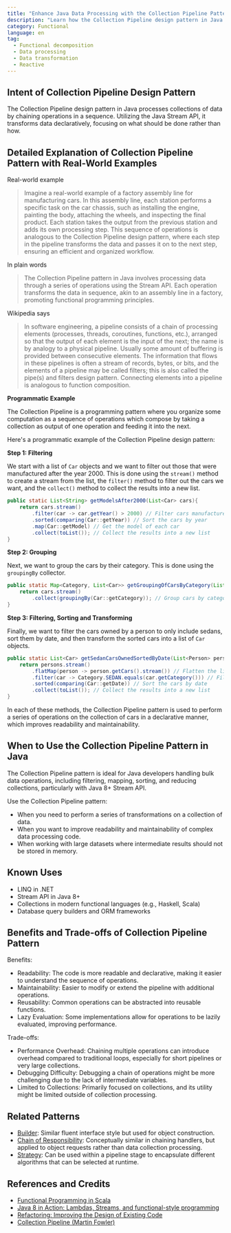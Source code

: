 ```yaml
---
title: "Enhance Java Data Processing with the Collection Pipeline Pattern"
description: "Learn how the Collection Pipeline design pattern in Java enhances data processing by chaining operations in a sequence. This pattern promotes a declarative approach, improving code readability, maintainability, and performance."
category: Functional
language: en
tag:
  - Functional decomposition
  - Data processing
  - Data transformation
  - Reactive
---
```


## Intent of Collection Pipeline Design Pattern

The Collection Pipeline design pattern in Java processes collections of data by chaining operations in a sequence. Utilizing the Java Stream API, it transforms data declaratively, focusing on what should be done rather than how.

## Detailed Explanation of Collection Pipeline Pattern with Real-World Examples

Real-world example

> Imagine a real-world example of a factory assembly line for manufacturing cars. In this assembly line, each station performs a specific task on the car chassis, such as installing the engine, painting the body, attaching the wheels, and inspecting the final product. Each station takes the output from the previous station and adds its own processing step. This sequence of operations is analogous to the Collection Pipeline design pattern, where each step in the pipeline transforms the data and passes it on to the next step, ensuring an efficient and organized workflow.

In plain words

> The Collection Pipeline pattern in Java involves processing data through a series of operations using the Stream API. Each operation transforms the data in sequence, akin to an assembly line in a factory, promoting functional programming principles.

Wikipedia says

> In software engineering, a pipeline consists of a chain of processing elements (processes, threads, coroutines, functions, etc.), arranged so that the output of each element is the input of the next; the name is by analogy to a physical pipeline. Usually some amount of buffering is provided between consecutive elements. The information that flows in these pipelines is often a stream of records, bytes, or bits, and the elements of a pipeline may be called filters; this is also called the pipe(s) and filters design pattern. Connecting elements into a pipeline is analogous to function composition.

**Programmatic Example**

The Collection Pipeline is a programming pattern where you organize some computation as a sequence of operations which compose by taking a collection as output of one operation and feeding it into the next.

Here's a programmatic example of the Collection Pipeline design pattern:

**Step 1: Filtering**

We start with a list of `Car` objects and we want to filter out those that were manufactured after the year 2000. This is done using the `stream()` method to create a stream from the list, the `filter()` method to filter out the cars we want, and the `collect()` method to collect the results into a new list.

```java
public static List<String> getModelsAfter2000(List<Car> cars){
    return cars.stream()
        .filter(car -> car.getYear() > 2000) // Filter cars manufactured after 2000
        .sorted(comparing(Car::getYear)) // Sort the cars by year
        .map(Car::getModel) // Get the model of each car
        .collect(toList()); // Collect the results into a new list
}
```

**Step 2: Grouping**

Next, we want to group the cars by their category. This is done using the `groupingBy` collector.

```java
public static Map<Category, List<Car>> getGroupingOfCarsByCategory(List<Car> cars){
    return cars.stream()
        .collect(groupingBy(Car::getCategory)); // Group cars by category
}
```

**Step 3: Filtering, Sorting and Transforming**

Finally, we want to filter the cars owned by a person to only include sedans, sort them by date, and then transform the sorted cars into a list of `Car` objects.

```java
public static List<Car> getSedanCarsOwnedSortedByDate(List<Person> persons){
    return persons.stream()
        .flatMap(person -> person.getCars().stream()) // Flatten the list of cars owned by each person
        .filter(car -> Category.SEDAN.equals(car.getCategory())) // Filter to only include sedans
        .sorted(comparing(Car::getDate)) // Sort the cars by date
        .collect(toList()); // Collect the results into a new list
}
```

In each of these methods, the Collection Pipeline pattern is used to perform a series of operations on the collection of cars in a declarative manner, which improves readability and maintainability.

## When to Use the Collection Pipeline Pattern in Java

The Collection Pipeline pattern is ideal for Java developers handling bulk data operations, including filtering, mapping, sorting, and reducing collections, particularly with Java 8+ Stream API.

Use the Collection Pipeline pattern:

* When you need to perform a series of transformations on a collection of data.
* When you want to improve readability and maintainability of complex data processing code.
* When working with large datasets where intermediate results should not be stored in memory.

## Known Uses

* LINQ in .NET
* Stream API in Java 8+
* Collections in modern functional languages (e.g., Haskell, Scala)
* Database query builders and ORM frameworks

## Benefits and Trade-offs of Collection Pipeline Pattern

Benefits:

* Readability: The code is more readable and declarative, making it easier to understand the sequence of operations.
* Maintainability: Easier to modify or extend the pipeline with additional operations.
* Reusability: Common operations can be abstracted into reusable functions.
* Lazy Evaluation: Some implementations allow for operations to be lazily evaluated, improving performance.

Trade-offs:

* Performance Overhead: Chaining multiple operations can introduce overhead compared to traditional loops, especially for short pipelines or very large collections.
* Debugging Difficulty: Debugging a chain of operations might be more challenging due to the lack of intermediate variables.
* Limited to Collections: Primarily focused on collections, and its utility might be limited outside of collection processing.

## Related Patterns

* [Builder](https://java-design-patterns.com/patterns/builder/): Similar fluent interface style but used for object construction.
* [Chain of Responsibility](https://java-design-patterns.com/patterns/chain-of-responsibility/): Conceptually similar in chaining handlers, but applied to object requests rather than data collection processing.
* [Strategy](https://java-design-patterns.com/patterns/strategy/): Can be used within a pipeline stage to encapsulate different algorithms that can be selected at runtime.

## References and Credits

* [Functional Programming in Scala](https://amzn.to/4cEo6K2)
* [Java 8 in Action: Lambdas, Streams, and functional-style programming](https://amzn.to/3THp4wy)
* [Refactoring: Improving the Design of Existing Code](https://amzn.to/3VDMWDO)
* [Collection Pipeline (Martin Fowler)](https://martinfowler.com/articles/collection-pipeline/)

